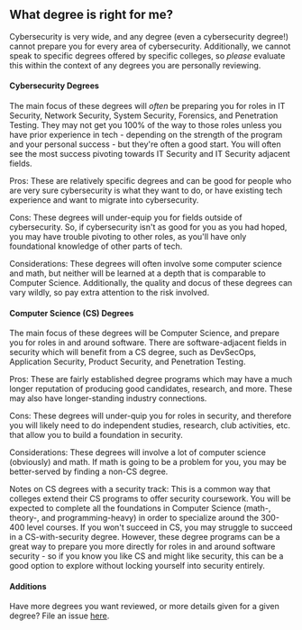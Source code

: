 ## What degree is right for me?

Cybersecurity is very wide, and any degree (even a cybersecurity degree!) cannot prepare you for every area of cybersecurity. Additionally, we cannot speak to specific degrees offered by specific colleges, so *please* evaluate this within the context of any degrees you are personally reviewing.

#### Cybersecurity Degrees

The main focus of these degrees will *often* be preparing you for roles in IT Security, Network Security, System Security, Forensics, and Penetration Testing. They may not get you 100% of the way to those roles unless you have prior experience in tech - depending on the strength of the program and your personal success - but they're often a good start. You will often see the most success pivoting towards IT Security and IT Security adjacent fields.

Pros: These are relatively specific degrees and can be good for people who are very sure cybersecurity is what they want to do, or have existing tech experience and want to migrate into cybersecurity.

Cons: These degrees will under-equip you for fields outside of cybersecurity. So, if cybersecurity isn't as good for you as you had hoped, you may have trouble pivoting to other roles, as you'll have only foundational knowledge of other parts of tech.

Considerations: These degrees will often involve some computer science and math, but neither will be learned at a depth that is comparable to Computer Science. Additionally, the quality and docus of these degrees can vary wildly, so pay extra attention to the risk involved.

#### Computer Science (CS) Degrees

The main focus of these degrees will be Computer Science, and prepare you for roles in and around software. There are software-adjacent fields in security which will benefit from a CS degree, such as DevSecOps, Application Security, Product Security, and Penetration Testing.

Pros: These are fairly established degree programs which may have a much longer reputation of producing good candidates, research, and more. These may also have longer-standing industry connections.

Cons: These degrees will under-quip you for roles in security, and therefore you will likely need to do independent studies, research, club activities, etc. that allow you to build a foundation in security.

Considerations: These degrees will involve a lot of computer science (obviously) and math. If math is going to be a problem for you, you may be better-served by finding a non-CS degree.

Notes on CS degrees with a security track: This is a common way that colleges extend their CS programs to offer security coursework. You will be expected to complete all the foundations in Computer Science (math-, theory-, and programming-heavy) in order to specialize around the 300-400 level courses. If you won't succeed in CS, you may struggle to succeed in a CS-with-security degree. However, these degree programs can be a great way to prepare you more directly for roles in and around software security - so if you know you like CS and might like security, this can be a good option to explore without locking yourself into security entirely.

#### Additions

Have more degrees you want reviewed, or more details given for a given degree? File an issue [here](https://github.com/r-cybersecurity/faq/issues).